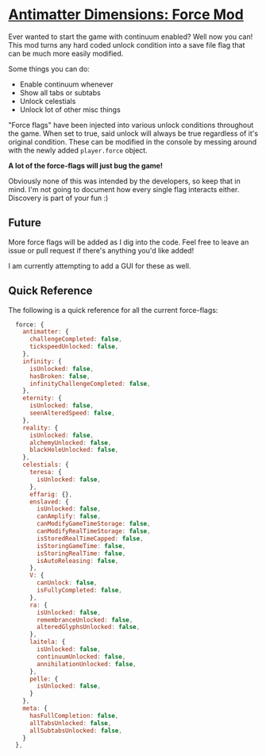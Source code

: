 # [Antimatter Dimensions: Force Mod](https://miabread.github.io/AntimatterDimensions/)

Ever wanted to start the game with continuum enabled? Well now you can! This mod turns any hard coded unlock condition into a save file flag that can be much more easily modified.

Some things you can do:
- Enable continuum whenever
- Show all tabs or subtabs    
- Unlock celestials
- Unlock lot of other misc things

"Force flags" have been injected into various unlock conditions throughout the game. When set to true, said unlock will always be true regardless of it's original condition. These can be modified in the console by messing around with the newly added `player.force` object.

**A lot of the force-flags will just bug the game!**

Obviously none of this was intended by the developers, so keep that in mind. I'm not going to document how every single flag interacts either. Discovery is part of your fun :)

## Future 

More force flags will be added as I dig into the code. Feel free to leave an issue or pull request if there's anything you'd like added!

I am currently attempting to add a GUI for these as well.

## Quick Reference

The following is a quick reference for all the current force-flags:

```js
  force: {
    antimatter: {
      challengeCompleted: false,
      tickspeedUnlocked: false,
    },
    infinity: {
      isUnlocked: false,
      hasBroken: false,
      infinityChallengeCompleted: false,
    },
    eternity: {
      isUnlocked: false,
      seenAlteredSpeed: false,
    },
    reality: {
      isUnlocked: false,
      alchemyUnlocked: false,
      blackHoleUnlocked: false,
    },
    celestials: {
      teresa: {
        isUnlocked: false,
      },
      effarig: {},
      enslaved: {
        isUnlocked: false,
        canAmplify: false,
        canModifyGameTimeStorage: false,
        canModifyRealTimeStorage: false,
        isStoredRealTimeCapped: false,
        isStoringGameTime: false,
        isStoringRealTime: false,
        isAutoReleasing: false,
      },
      V: {
        canUnlock: false,
        isFullyCompleted: false,
      },
      ra: {
        isUnlocked: false,
        remembranceUnlocked: false,
        alteredGlyphsUnlocked: false,
      },
      laitela: {
        isUnlocked: false,
        continuumUnlocked: false,
        annihilationUnlocked: false,
      },
      pelle: {
        isUnlocked: false,
      }
    },
    meta: {
      hasFullCompletion: false,
      allTabsUnlocked: false,
      allSubtabsUnlocked: false,
    }
  },
```
